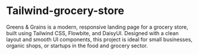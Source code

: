 # Tailwind-grocery-store
Greens &amp; Grains is a modern, responsive landing page for a grocery store, built using Tailwind CSS, Flowbite, and DaisyUI. Designed with a clean layout and smooth UI components, this project is ideal for small businesses, organic shops, or startups in the food and grocery sector.
